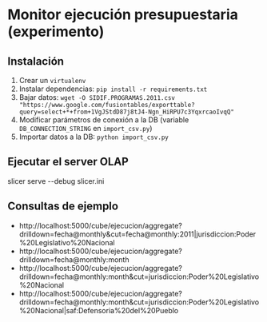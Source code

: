# Monitor ejecución presupuestaria (experimento)

## Instalación

1. Crear un `virtualenv`
2. Instalar dependencias: `pip install -r requirements.txt`
3. Bajar datos: `wget -O SIDIF.PROGRAMAS.2011.csv "https://www.google.com/fusiontables/exporttable?query=select+*+from+1VgJStdD87j8tJ4-Ngn_HiRPU7c3YqxrcaoIvqQ"`
4. Modificar parámetros de conexión a la DB (variable `DB_CONNECTION_STRING` en `import_csv.py`)
5. Importar datos a la DB: `python import_csv.py`

## Ejecutar el server OLAP

  slicer serve --debug slicer.ini

## Consultas de ejemplo

 - http://localhost:5000/cube/ejecucion/aggregate?drilldown=fecha@monthly&cut=fecha@monthly:2011|jurisdiccion:Poder%20Legislativo%20Nacional
 - http://localhost:5000/cube/ejecucion/aggregate?drilldown=fecha@monthly:month
 - http://localhost:5000/cube/ejecucion/aggregate?drilldown=fecha@monthly:month&cut=jurisdiccion:Poder%20Legislativo%20Nacional
 - http://localhost:5000/cube/ejecucion/aggregate?drilldown=fecha@monthly:month&cut=jurisdiccion:Poder%20Legislativo%20Nacional|saf:Defensoria%20del%20Pueblo
